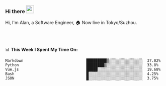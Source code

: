 ### Hi there <img src="https://media.giphy.com/media/hvRJCLFzcasrR4ia7z/giphy.gif" width="25px">

<!-- ![visitors](https://visitor-badge.glitch.me/badge?page_id=dislfyer.dislfyer) -->

Hi, I'm Alan, a Software Engineer, 🏠 Now live in Tokyo/Suzhou.

<br/>
<br/>

📊 **This Week I Spent My Time On:**


<!--START_SECTION:waka-->

```text
Markdown                            █████████▒░░░░░░░░░░░░░░░  37.02%
Python                              ████████▒░░░░░░░░░░░░░░░░  33.8%
Vue.js                              █████░░░░░░░░░░░░░░░░░░░░  19.68%
Bash                                █░░░░░░░░░░░░░░░░░░░░░░░░  4.25%
JSON                                █░░░░░░░░░░░░░░░░░░░░░░░░  3.75%
```

<!--END_SECTION:waka-->

<!--
**About Me:**
 -->
